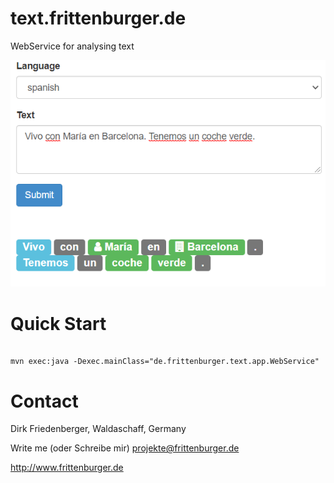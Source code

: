 # text.frittenburger.de
WebService for analysing text

![text.frittenburger.de](webservice.png)

# Quick Start
<pre><code>
mvn exec:java -Dexec.mainClass="de.frittenburger.text.app.WebService"
</code></pre>
# Contact
Dirk Friedenberger, Waldaschaff, Germany

Write me (oder Schreibe mir)
projekte@frittenburger.de

http://www.frittenburger.de 

